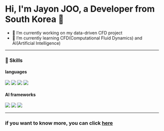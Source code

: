 # Hi, I'm Jayon JOO, a Developer from South Korea 👋

- 🔭 I’m currently working on my data-driven CFD project
- 🌱 I’m currently learning CFD(Computational Fluid Dynamics) and AI(Artificial Intelligence)  

---

### 💪 Skills
#### languages
<img src="https://img.shields.io/badge/C-A8B9CC?style=badge&logo=c%2B%2B&logoColor=white"/></a>
<img src="https://img.shields.io/badge/c++-%2300599C?style=badge&logo=c%2B%2B&logoColor=white"/></a>
<img src="https://img.shields.io/badge/Python-3766AB?style=badge&logo=Python&logoColor=white"/></a>
<img src="https://img.shields.io/badge/Java-007396?style=badge&logo=Java&logoColor=white"/></a>
#### AI frameworks
<img src="https://img.shields.io/badge/PyTorch-EE4C2C?style=badge&logo=PyTorch&logoColor=white"/></a>
<img src="https://img.shields.io/badge/PyTorch Lightning-792EE5?style=badge&logo=Pytorch Lightning&logoColor=white"/></a>
<img src="https://img.shields.io/badge/TensorFlow-FF6F00?style=badge&logo=TensorFlow&logoColor=white"/></a>

---

### if you want to know more, you can click [here](https://github.com/zoonature/zoonature/edit/main/README.md)
